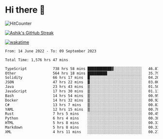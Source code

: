 # Hi there 👋

![HitCounter](https://hits.seeyoufarm.com/api/count/incr/badge.svg?url=https%3A%2F%2Fgithub.com%2Fashrhmn1212%2Fhit-counter)

<!-- ![Contribution Graph](https://github-readme-activity-graph.cyclic.app/graph?username=ashrhmn) -->


<!-- [![Top Langs](https://github-readme-stats.vercel.app/api/top-langs/?username=ashrhmn&layout=compact&theme=synthwave&langs_count=10&card_width=445)](https://github.com/anuraghazra/github-readme-stats) -->

[![Ashik's GitHub Streak](https://github-readme-streak-stats.herokuapp.com/?user=ashrhmn&theme=blood&fire=DD7F1C&background=151515&dates=9f9f9f&border=DD2727)](https://git.io/streak-stats)

<!-- ![Ashik's GitHub stats](https://github-readme-stats.vercel.app/api/?username=ashrhmn&show_icons=true&title_color=fff&icon_color=79ff97&text_color=9f9f9f&bg_color=151515) -->

[![wakatime](https://wakatime.com/badge/user/3df86613-ba63-4631-8e65-0ff18e7becad.svg)](https://wakatime.com/@3df86613-ba63-4631-8e65-0ff18e7becad)

<!--START_SECTION:waka-->

```txt
From: 14 June 2022 - To: 09 September 2023

Total Time: 1,576 hrs 47 mins

TypeScript            738 hrs 58 mins ███████████▓░░░░░░░░░░░░░   46.87 %
Other                 564 hrs 18 mins █████████░░░░░░░░░░░░░░░░   35.79 %
Solidity              66 hrs 17 mins  █░░░░░░░░░░░░░░░░░░░░░░░░   04.20 %
JSON                  47 hrs 22 mins  ▓░░░░░░░░░░░░░░░░░░░░░░░░   03.00 %
Java                  23 hrs 43 mins  ▒░░░░░░░░░░░░░░░░░░░░░░░░   01.50 %
JavaScript            17 hrs 30 mins  ▒░░░░░░░░░░░░░░░░░░░░░░░░   01.11 %
Bash                  14 hrs 54 mins  ▒░░░░░░░░░░░░░░░░░░░░░░░░   00.95 %
Docker                14 hrs 32 mins  ▒░░░░░░░░░░░░░░░░░░░░░░░░   00.92 %
C#                    13 hrs 7 mins   ▒░░░░░░░░░░░░░░░░░░░░░░░░   00.83 %
YAML                  12 hrs 15 mins  ▒░░░░░░░░░░░░░░░░░░░░░░░░   00.78 %
Rust                  7 hrs 5 mins    ░░░░░░░░░░░░░░░░░░░░░░░░░   00.45 %
Python                6 hrs 4 mins    ░░░░░░░░░░░░░░░░░░░░░░░░░   00.38 %
HTML                  5 hrs 8 mins    ░░░░░░░░░░░░░░░░░░░░░░░░░   00.33 %
Markdown              5 hrs 8 mins    ░░░░░░░░░░░░░░░░░░░░░░░░░   00.33 %
XML                   4 hrs 11 mins   ░░░░░░░░░░░░░░░░░░░░░░░░░   00.27 %
```

<!--END_SECTION:waka-->


<!--### Most Used Languages
<img src="https://wakatime.com/share/@ashrhmn/24ecb986-5bf8-4607-af7f-0aab08908d8c.png" />

### Favourite Tools
<img src="https://wakatime.com/share/@ashrhmn/f4e08015-f3bc-460a-9228-95a3ba11c604.png" />-->

